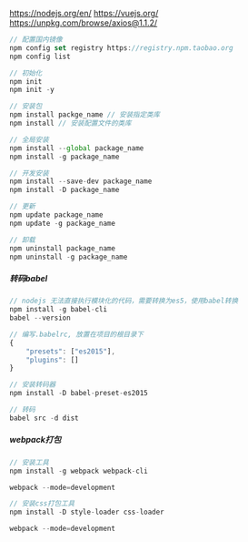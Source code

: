 https://nodejs.org/en/
https://vuejs.org/
https://unpkg.com/browse/axios@1.1.2/

```javascript
// 配置国内镜像
npm config set registry https://registry.npm.taobao.org
npm config list

// 初始化
npm init
npm init -y 

// 安装包
npm install packge_name // 安装指定类库
npm install // 安装配置文件的类库

// 全局安装
npm install --global package_name
npm install -g package_name 

// 开发安装
npm install --save-dev package_name 
npm install -D package_name 

// 更新
npm update package_name
npm update -g package_name

// 卸载
npm uninstall package_name
npm uninstall -g package_name
```

##### 转码babel

```javascript
// nodejs 无法直接执行模块化的代码，需要转换为es5，使用babel转换
npm install -g babel-cli
babel --version

// 编写.babelrc, 放置在项目的根目录下
{
    "presets": ["es2015"],
    "plugins": []
}

// 安装转码器
npm install -D babel-preset-es2015

// 转码
babel src -d dist
```

##### webpack打包
```javascript
// 安装工具
npm install -g webpack webpack-cli

webpack --mode=development

// 安装css打包工具
npm install -D style-loader css-loader

webpack --mode=development

```